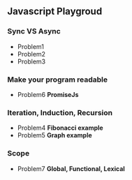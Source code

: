 ## Javascript Playgroud

### Sync VS Async

* Problem1 
* Problem2
* Problem3


### Make your program readable
* Problem6 **PromiseJs**

### Iteration, Induction, Recursion
* Problem4 **Fibonacci example**
* Problem5 **Graph example**


### Scope
* Problem7 **Global, Functional, Lexical**
